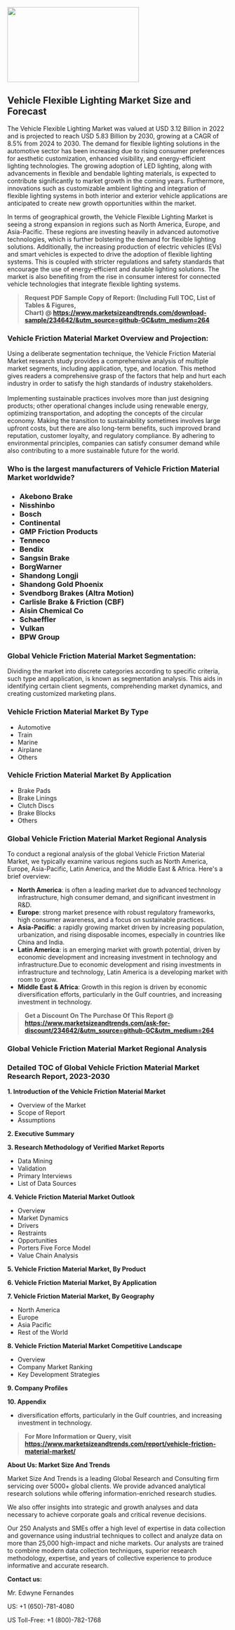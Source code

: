 <p><img class="alignnone size-medium wp-image-20088" src="https://ffe5etoiles.com/wp-content/uploads/2024/12/MST1-300x171.png" alt="" width="300" height="171" /></p><h2>Vehicle Flexible Lighting Market Size and Forecast</h2><p>The Vehicle Flexible Lighting Market was valued at USD 3.12 Billion in 2022 and is projected to reach USD 5.83 Billion by 2030, growing at a CAGR of 8.5% from 2024 to 2030. The demand for flexible lighting solutions in the automotive sector has been increasing due to rising consumer preferences for aesthetic customization, enhanced visibility, and energy-efficient lighting technologies. The growing adoption of LED lighting, along with advancements in flexible and bendable lighting materials, is expected to contribute significantly to market growth in the coming years. Furthermore, innovations such as customizable ambient lighting and integration of flexible lighting systems in both interior and exterior vehicle applications are anticipated to create new growth opportunities within the market.</p><p>In terms of geographical growth, the Vehicle Flexible Lighting Market is seeing a strong expansion in regions such as North America, Europe, and Asia-Pacific. These regions are investing heavily in advanced automotive technologies, which is further bolstering the demand for flexible lighting solutions. Additionally, the increasing production of electric vehicles (EVs) and smart vehicles is expected to drive the adoption of flexible lighting systems. This is coupled with stricter regulations and safety standards that encourage the use of energy-efficient and durable lighting solutions. The market is also benefiting from the rise in consumer interest for connected vehicle technologies that integrate flexible lighting systems.</p></p><blockquote id="" class=""><strong>Request PDF Sample Copy of Report: (Including Full TOC, List of Tables &amp; Figures, Chart)&nbsp;@&nbsp;<strong><a href="https://www.marketsizeandtrends.com/download-sample/234642/&utm_source=github-GC&utm_medium=264" target="_blank">https://www.marketsizeandtrends.com/download-sample/234642/&utm_source=github-GC&utm_medium=264</a></strong></strong></blockquote><h3 id="" class="">Vehicle Friction Material Market&nbsp;Overview and Projection:</h3><p id="" class="">Using a deliberate segmentation technique, the Vehicle Friction Material Market research study provides a comprehensive analysis of multiple market segments, including application, type, and location. This method gives readers a comprehensive grasp of the factors that help and hurt each industry in order to satisfy the high standards of industry stakeholders. <br /> <br />Implementing sustainable practices involves more than just designing products; other operational changes include using renewable energy, optimizing transportation, and adopting the concepts of the circular economy. Making the transition to sustainability sometimes involves large upfront costs, but there are also long-term benefits, such improved brand reputation, customer loyalty, and regulatory compliance. By adhering to environmental principles, companies can satisfy consumer demand while also contributing to a more sustainable future for the world.</p><h3 id="" class="">Who is the largest manufacturers of&nbsp;Vehicle Friction Material Market worldwide?</h3><h3 class=""><p><ul><li>Akebono Brake </li><li> Nisshinbo </li><li> Bosch </li><li> Continental </li><li> GMP Friction Products </li><li> Tenneco </li><li> Bendix </li><li> Sangsin Brake </li><li> BorgWarner </li><li> Shandong Longji </li><li> Shandong Gold Phoenix </li><li> Svendborg Brakes (Altra Motion) </li><li> Carlisle Brake & Friction (CBF) </li><li> Aisin Chemical Co </li><li> Schaeffler </li><li> Vulkan </li><li> BPW Group</li></ul></p></h3><h3 id="" class="">Global&nbsp;Vehicle Friction Material Market Segmentation:</h3><p id="" class="">Dividing the market into discrete categories according to specific criteria, such type and application, is known as segmentation analysis. This aids in identifying certain client segments, comprehending market dynamics, and creating customized marketing plans.</p><h3 id="" class="">Vehicle Friction Material Market&nbsp;By Type</h3><p><p><ul><li>Automotive</li><li> Train</li><li> Marine</li><li> Airplane</li><li> Others</p></li></ul></p></p><h3 id="" class="">Vehicle Friction Material Market&nbsp;By Application</h3><p class=""><p><ul><li>Brake Pads</li><li> Brake Linings</li><li> Clutch Discs</li><li> Brake Blocks</li><li> Others</li></ul></p></p><h3 id="" class="">Global Vehicle Friction Material Market Regional Analysis</h3><p id="" class="">To conduct a regional analysis of the global Vehicle Friction Material Market, we typically examine various regions such as North America, Europe, Asia-Pacific, Latin America, and the Middle East &amp; Africa. Here's a brief overview:</p><ul><li><strong>North America</strong>: is often a leading market due to advanced technology infrastructure, high consumer demand, and significant investment in R&amp;D.</li><li><strong>Europe</strong>: strong market presence with robust regulatory frameworks, high consumer awareness, and a focus on sustainable practices.</li><li><strong>Asia-Pacific</strong>: a rapidly growing market driven by increasing population, urbanization, and rising disposable incomes, especially in countries like China and India.</li><li><strong>Latin America</strong>: is an emerging market with growth potential, driven by economic development and increasing investment in technology and infrastructure.Due to economic development and rising investments in infrastructure and technology, Latin America is a developing market with room to grow.</li><li><strong>Middle East &amp; Africa</strong>: Growth in this region is driven by economic diversification efforts, particularly in the Gulf countries, and increasing investment in technology.</li></ul><blockquote id="" class=""><strong>Get a Discount On The Purchase Of This Report @ <strong><a href="https://www.marketsizeandtrends.com/ask-for-discount/234642/&utm_source=github-GC&utm_medium=264" target="_blank">https://www.marketsizeandtrends.com/ask-for-discount/234642/&utm_source=github-GC&utm_medium=264</a></strong></strong></blockquote><h3 id="" class="">Global Vehicle Friction Material Market Regional Analysis</h3><h3 id="" class="">Detailed TOC of Global Vehicle Friction Material Market Research Report, 2023-2030</h3><p id="" class=""><strong>1. Introduction of the Vehicle Friction Material Market</strong></p><ul><li>Overview of the Market</li><li>Scope of Report</li><li>Assumptions</li></ul><p id="" class=""><strong>2. Executive Summary</strong></p><p id="" class=""><strong>3. Research Methodology of Verified Market Reports</strong></p><ul><li>Data Mining</li><li>Validation</li><li>Primary Interviews</li><li>List of Data Sources</li></ul><p id="" class=""><strong>4. Vehicle Friction Material Market Outlook</strong></p><ul><li>Overview</li><li>Market Dynamics</li><li>Drivers</li><li>Restraints</li><li>Opportunities</li><li>Porters Five Force Model</li><li>Value Chain Analysis</li></ul><p id="" class=""><strong>5. Vehicle Friction Material Market, By Product</strong></p><p id="" class=""><strong>6. Vehicle Friction Material Market, By Application</strong></p><p id="" class=""><strong>7. Vehicle Friction Material Market, By Geography</strong></p><ul><li>North America</li><li>Europe</li><li>Asia Pacific</li><li>Rest of the World</li></ul><p id="" class=""><strong>8. Vehicle Friction Material Market Competitive Landscape</strong></p><ul><li>Overview</li><li>Company Market Ranking</li><li>Key Development Strategies</li></ul><p id="" class=""><strong>9. Company Profiles</strong></p><p id="" class=""><strong>10. Appendix</strong></p><ul><li>diversification efforts, particularly in the Gulf countries, and increasing investment in technology.</li></ul><blockquote id="" class=""><strong>For More Information or Query, visit <strong><strong><a href="https://www.marketsizeandtrends.com/report/vehicle-friction-material-market/" target="_blank">https://www.marketsizeandtrends.com/report/vehicle-friction-material-market/</a></strong></strong></strong></blockquote><p id="" class=""><strong>About Us: Market Size And Trends</strong></p><p id="" class="">Market Size And Trends is a leading Global Research and Consulting firm servicing over 5000+ global clients. We provide advanced analytical research solutions while offering information-enriched research studies.</p><p id="" class="">We also offer insights into strategic and growth analyses and data necessary to achieve corporate goals and critical revenue decisions.</p><p id="" class="">Our 250 Analysts and SMEs offer a high level of expertise in data collection and governance using industrial techniques to collect and analyze data on more than 25,000 high-impact and niche markets. Our analysts are trained to combine modern data collection techniques, superior research methodology, expertise, and years of collective experience to produce informative and accurate research.</p><p id="" class=""><strong>Contact us:</strong></p><p id="" class="">Mr. Edwyne Fernandes</p><p id="" class="">US: +1 (650)-781-4080</p><p id="" class="">US Toll-Free: +1 (800)-782-1768</p>

